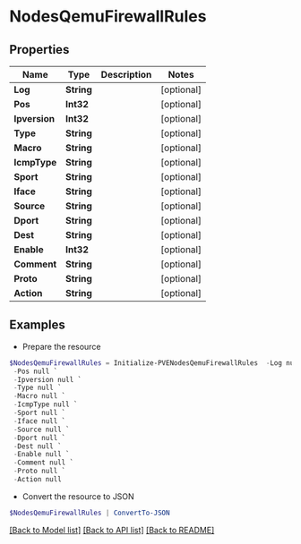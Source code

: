# NodesQemuFirewallRules
## Properties

Name | Type | Description | Notes
------------ | ------------- | ------------- | -------------
**Log** | **String** |  | [optional] 
**Pos** | **Int32** |  | [optional] 
**Ipversion** | **Int32** |  | [optional] 
**Type** | **String** |  | [optional] 
**Macro** | **String** |  | [optional] 
**IcmpType** | **String** |  | [optional] 
**Sport** | **String** |  | [optional] 
**Iface** | **String** |  | [optional] 
**Source** | **String** |  | [optional] 
**Dport** | **String** |  | [optional] 
**Dest** | **String** |  | [optional] 
**Enable** | **Int32** |  | [optional] 
**Comment** | **String** |  | [optional] 
**Proto** | **String** |  | [optional] 
**Action** | **String** |  | [optional] 

## Examples

- Prepare the resource
```powershell
$NodesQemuFirewallRules = Initialize-PVENodesQemuFirewallRules  -Log null `
 -Pos null `
 -Ipversion null `
 -Type null `
 -Macro null `
 -IcmpType null `
 -Sport null `
 -Iface null `
 -Source null `
 -Dport null `
 -Dest null `
 -Enable null `
 -Comment null `
 -Proto null `
 -Action null
```

- Convert the resource to JSON
```powershell
$NodesQemuFirewallRules | ConvertTo-JSON
```

[[Back to Model list]](../README.md#documentation-for-models) [[Back to API list]](../README.md#documentation-for-api-endpoints) [[Back to README]](../README.md)

